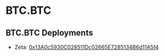 # BTC.BTC

## BTC.BTC Deployments
- Zeta: [0x13A0c5930C028511Dc02665E7285134B6d11A5f4](https://zetachain.blockscout.com/address/0x13A0c5930C028511Dc02665E7285134B6d11A5f4)
